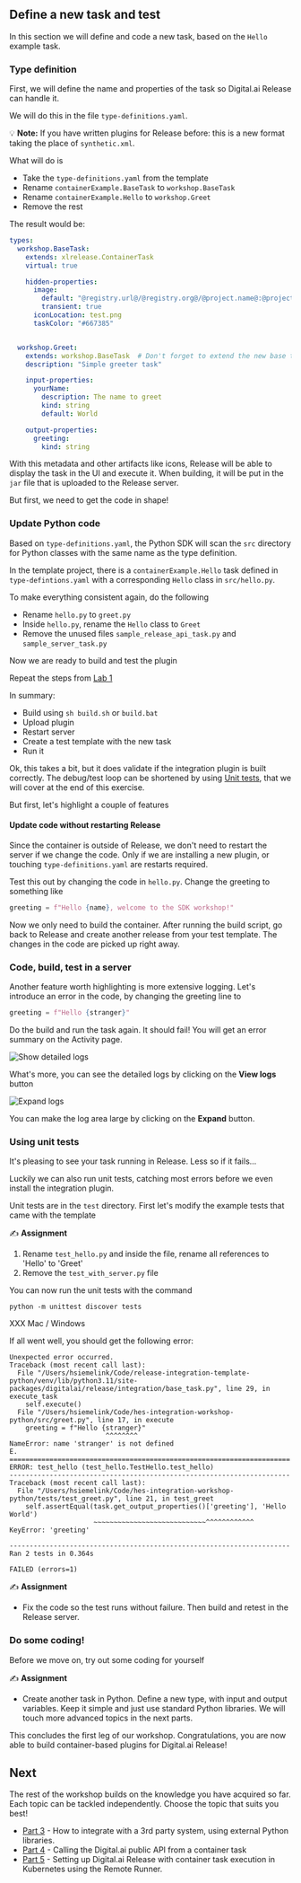 ## Define a new task and test

In this section we will define and code a new task, based on the `Hello` example task.

### Type definition

First, we will define the name and properties of the task so Digital.ai Release can handle it.

We will do this in the file `type-definitions.yaml`.

💡 **Note:** If you have written plugins for Release before: this is a new format taking the place of `synthetic.xml`. 

What will do is
* Take the `type-definitions.yaml` from the template
* Rename `containerExample.BaseTask` to `workshop.BaseTask`
* Rename `containerExample.Hello` to `workshop.Greet`
* Remove the rest

The result would be:

```yaml
types:
  workshop.BaseTask:
    extends: xlrelease.ContainerTask
    virtual: true

    hidden-properties:
      image:
        default: "@registry.url@/@registry.org@/@project.name@:@project.version@"
        transient: true
      iconLocation: test.png
      taskColor: "#667385"


  workshop.Greet:
    extends: workshop.BaseTask  # Don't forget to extend the new base task
    description: "Simple greeter task"

    input-properties:
      yourName:
        description: The name to greet
        kind: string
        default: World

    output-properties:
      greeting:
        kind: string
```

With this metadata and other artifacts like icons, Release will be able to display the task in the UI and execute it. 
When building, it will be put in the `jar` file that is uploaded to the Release server.

But first, we need to get the code in shape!

### Update Python code

Based on `type-definitions.yaml`, the Python SDK will scan the `src` directory for Python classes with the same name as the type definition.

In the template project, there is a `containerExample.Hello` task defined in `type-defintions.yaml` with a corresponding `Hello` class in `src/hello.py`.

To make everything consistent again, do the following

* Rename `hello.py` to `greet.py`
* Inside `hello.py`, rename the `Hello` class to `Greet`
* Remove the unused files `sample_release_api_task.py` and `sample_server_task.py`

Now we are ready to build and test the plugin

Repeat the steps from [Lab 1](../part-1/lab-1-run-hello-world.md#build-integration-plugin-and-publish-the-container-image)

In summary:
* Build using `sh build.sh` or `build.bat`
* Upload plugin
* Restart server
* Create a test template with the new task
* Run it

Ok, this takes a bit, but it does validate if the integration plugin is built correctly. The debug/test loop can be shortened by using [Unit tests](#using-unit-tests), that we will cover at the end of this exercise.

But first, let's highlight a couple of features

#### Update code without restarting Release

Since the container is outside of Release, we don't need to restart the server if we change the code. Only if we are installing a new plugin, or touching `type-definitions.yaml` are restarts required.

Test this out by changing the code in `hello.py`. Change the greeting to something like 

```python
greeting = f"Hello {name}, welcome to the SDK workshop!"
```

Now we only need to build the container. After running the build script, go back to Release and create another release from your test template. The changes in the code are picked up right away.

### Code, build, test in a server

Another feature worth highlighting is more extensive logging. Let's introduce an error in the code, by changing the greeting line to

```python
greeting = f"Hello {stranger}" 
```

Do the build and run the task again. It should fail!
You will get an error summary on the Activity page. 

![Show detailed logs](img/show-detailed-logs.png)

What's more, you can see the detailed logs by clicking on the **View logs** button

![Expand logs](img/expand-logs.png)

You can make the log area large by clicking on the **Expand** button.

### Using unit tests

It's pleasing to see your task running in Release. Less so if it fails... 

Luckily we can also run unit tests, catching most errors before we even install the integration plugin.

Unit tests are in the `test` directory. First let's modify the example tests that came with the template

✍️ **Assignment**

1. Rename `test_hello.py` and inside the file, rename all references to 'Hello' to 'Greet'
2. Remove the `test_with_server.py` file

You can now run the unit tests with the command

    python -m unittest discover tests

XXX Mac / Windows

If all went well, you should get the following error:

```
Unexpected error occurred.
Traceback (most recent call last):
  File "/Users/hsiemelink/Code/release-integration-template-python/venv/lib/python3.11/site-packages/digitalai/release/integration/base_task.py", line 29, in execute_task
    self.execute()
  File "/Users/hsiemelink/Code/hes-integration-workshop-python/src/greet.py", line 17, in execute
    greeting = f"Hello {stranger}"
                        ^^^^^^^^
NameError: name 'stranger' is not defined
E.
======================================================================
ERROR: test_hello (test_hello.TestHello.test_hello)
----------------------------------------------------------------------
Traceback (most recent call last):
  File "/Users/hsiemelink/Code/hes-integration-workshop-python/tests/test_greet.py", line 21, in test_greet
    self.assertEqual(task.get_output_properties()['greeting'], 'Hello World')
                     ~~~~~~~~~~~~~~~~~~~~~~~~~~~~^^^^^^^^^^^^
KeyError: 'greeting'

----------------------------------------------------------------------
Ran 2 tests in 0.364s

FAILED (errors=1)
```

✍️ **Assignment** 
* Fix the code so the test runs without failure. Then build and retest in the Release server. 

### Do some coding!

Before we move on, try out some coding for yourself

✍️ **Assignment**
* Create another task in Python. Define a new type, with input and output variables. Keep it simple and just use standard Python libraries. We will touch more advanced topics in the next parts.

This concludes the first leg of our workshop. Congratulations, you are now able to build container-based plugins for Digital.ai Release! 

## Next

The rest of the workshop builds on the knowledge you have acquired so far. Each topic can be tackled independently. Choose the topic that suits you best! 

* [Part 3](../part-3) - How to integrate with a 3rd party system, using external Python libraries.
* [Part 4](../part-4) - Calling the Digital.ai public API from a container task
* [Part 5](../part-5) - Setting up Digital.ai Release with container task execution in Kubernetes using the Remote Runner.



